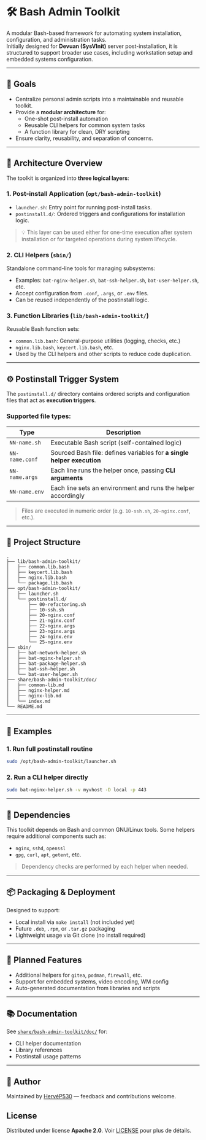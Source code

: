# 🛠️ Bash Admin Toolkit

A modular Bash-based framework for automating system installation, configuration, and administration tasks.  
Initially designed for **Devuan (SysVInit)** server post-installation, it is structured to support broader use cases, including workstation setup and embedded systems configuration.

---

## 🎯 Goals

- Centralize personal admin scripts into a maintainable and reusable toolkit.
- Provide a **modular architecture** for:
  - One-shot post-install automation
  - Reusable CLI helpers for common system tasks
  - A function library for clean, DRY scripting
- Ensure clarity, reusability, and separation of concerns.

---

## 🧱 Architecture Overview

The toolkit is organized into **three logical layers**:

### 1. Post-install Application (`opt/bash-admin-toolkit`)
- `launcher.sh`: Entry point for running post-install tasks.
- `postinstall.d/`: Ordered triggers and configurations for installation logic.

> 💡 This layer can be used either for one-time execution after system installation or for targeted operations during system lifecycle.

### 2. CLI Helpers (`sbin/`)
Standalone command-line tools for managing subsystems:
- Examples: `bat-nginx-helper.sh`, `bat-ssh-helper.sh`, `bat-user-helper.sh`, etc.
- Accept configuration from `.conf`, `.args`, or `.env` files.
- Can be reused independently of the postinstall logic.

### 3. Function Libraries (`lib/bash-admin-toolkit/`)
Reusable Bash function sets:
- `common.lib.bash`: General-purpose utilities (logging, checks, etc.)
- `nginx.lib.bash`, `keycert.lib.bash`, etc.
- Used by the CLI helpers and other scripts to reduce code duplication.

---

## ⚙️ Postinstall Trigger System

The `postinstall.d/` directory contains ordered scripts and configuration files that act as **execution triggers**.

### Supported file types:

| Type | Description |
|------|-------------|
| `NN-name.sh`   | Executable Bash script (self-contained logic) |
| `NN-name.conf` | Sourced Bash file: defines variables for **a single helper execution** |
| `NN-name.args` | Each line runs the helper once, passing **CLI arguments** |
| `NN-name.env`  | Each line sets an environment and runs the helper accordingly |

> Files are executed in numeric order (e.g. `10-ssh.sh`, `20-nginx.conf`, etc.).

---

## 📁 Project Structure


```
.
├── lib/bash-admin-toolkit/
│   ├── common.lib.bash
│   ├── keycert.lib.bash
│   ├── nginx.lib.bash
│   └── package.lib.bash
├── opt/bash-admin-toolkit/
│   ├── launcher.sh
│   └── postinstall.d/
│       ├── 00-refactoring.sh
│       ├── 10-ssh.sh
│       ├── 20-nginx.conf
│       ├── 21-nginx.conf
│       ├── 22-nginx.args
│       ├── 23-nginx.args
│       ├── 24-nginx.env
│       └── 25-nginx.env
├── sbin/
│   ├── bat-network-helper.sh
│   ├── bat-nginx-helper.sh
│   ├── bat-package-helper.sh
│   ├── bat-ssh-helper.sh
│   └── bat-user-helper.sh
├── share/bash-admin-toolkit/doc/
│   ├── common-lib.md
│   ├── nginx-helper.md
│   ├── nginx-lib.md
│   └── index.md
└── README.md
```

---

## 🚀 Examples

### 1. Run full postinstall routine
```bash
sudo /opt/bash-admin-toolkit/launcher.sh
````

### 2. Run a CLI helper directly

```bash
sudo bat-nginx-helper.sh -v myvhost -D local -p 443
```

---

## 🔧 Dependencies

This toolkit depends on Bash and common GNU/Linux tools.
Some helpers require additional components such as:

* `nginx`, `sshd`, `openssl`
* `gpg`, `curl`, `apt`, `getent`, etc.

> Dependency checks are performed by each helper when needed.

---

## 📦 Packaging & Deployment

Designed to support:

* Local install via `make install` (not included yet)
* Future `.deb`, `.rpm`, or `.tar.gz` packaging
* Lightweight usage via Git clone (no install required)

---

## 🔮 Planned Features

* Additional helpers for `gitea`, `podman`, `firewall`, etc.
* Support for embedded systems, video encoding, WM config
* Auto-generated documentation from libraries and scripts

---

## 📚 Documentation

See [`share/bash-admin-toolkit/doc/`](share/bash-admin-toolkit/doc/) for:

* CLI helper documentation
* Library references
* Postinstall usage patterns

---

## 👤 Author

Maintained by [HervéP530](https://github.com/hervep530) — feedback and contributions welcome.

## License

Distributed under license **Apache 2.0**.
Voir [LICENSE](./LICENSE) pour plus de détails.
